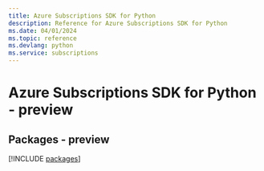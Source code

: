 ```yaml
---
title: Azure Subscriptions SDK for Python
description: Reference for Azure Subscriptions SDK for Python
ms.date: 04/01/2024
ms.topic: reference
ms.devlang: python
ms.service: subscriptions
---
```

# Azure Subscriptions SDK for Python - preview
## Packages - preview
[!INCLUDE [packages](subscriptions-index.md)]